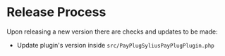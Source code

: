 # Release Process

Upon releasing a new version there are checks and updates to be made:
* Update plugin's version inside `src/PayPlugSyliusPayPlugPlugin.php`
